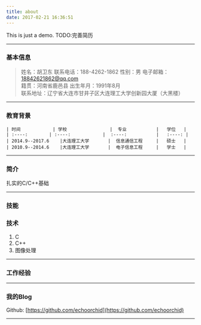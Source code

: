 ```yaml
---
title: about
date: 2017-02-21 16:36:51
---
```

This is just a demo.
TODO:完善简历

------

### 基本信息
> 姓名：胡卫东					联系电话：188-4262-1862
> 性别：男						电子邮箱：18842621862@qq.com  
> 籍贯：河南省鹿邑县            出生年月：1991年8月                     	
> 联系地址：辽宁省大连市甘井子区大连理工大学创新园大厦（大黑楼）       

------

### 教育背景 

	| 时间          	| 学校    			|  专业  			|   学位   |
    | :----:      	| :----:  			|  :----:			|   :----: |
    | 2014.9--2017.6    |大连理工大学       |  信息通信工程     |   硕士   |
    | 2010.9--2014.6    |大连理工大学       |  电子信息工程     |	学士   |


-------

### 简介 

扎实的C/C++基础

------

### 技能 


### 技术 

1. C
2. C++
3. 图像处理

------

### 工作经验 


------

### 我的Blog 

Github: [https://github.com/echoorchid](https://github.com/echoorchid)  

------